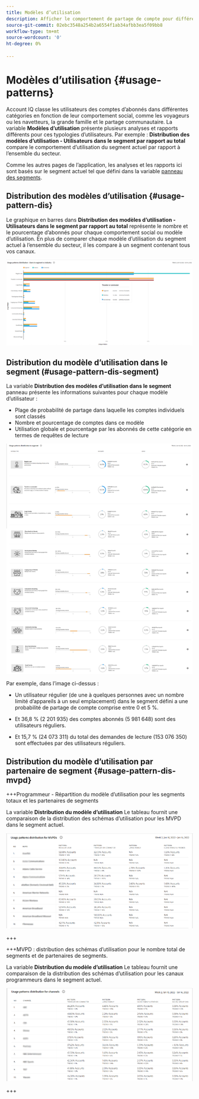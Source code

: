 ```yaml
---
title: Modèles d’utilisation
description: Afficher le comportement de partage de compte pour différentes typologies d’utilisateurs.
source-git-commit: 02ebc3548a254b2a6554f1ab34afbb3ea5f09bb8
workflow-type: tm+mt
source-wordcount: '0'
ht-degree: 0%

---
```


# Modèles d’utilisation {#usage-patterns}

Account IQ classe les utilisateurs des comptes d’abonnés dans différentes catégories en fonction de leur comportement social, comme les voyageurs ou les navetteurs, la grande famille et le partage communautaire. La variable **Modèles d’utilisation** présente plusieurs analyses et rapports différents pour ces typologies d’utilisateurs. Par exemple : **Distribution des modèles d’utilisation - Utilisateurs dans le segment par rapport au total** compare le comportement d’utilisation du segment actuel par rapport à l’ensemble du secteur.

Comme les autres pages de l’application, les analyses et les rapports ici sont basés sur le segment actuel tel que défini dans la variable [panneau des segments](/help/AccountIQ/segments-timeframe.md).

## Distribution des modèles d’utilisation {#usage-pattern-dis}

Le graphique en barres dans **Distribution des modèles d’utilisation - Utilisateurs dans le segment par rapport au total** représente le nombre et le pourcentage d’abonnés pour chaque comportement social ou modèle d’utilisation. En plus de comparer chaque modèle d’utilisation du segment actuel à l’ensemble du secteur, il les compare à un segment contenant tous vos canaux.

![](assets/segment-users-industry.png)

## Distribution du modèle d’utilisation dans le segment (#usage-pattern-dis-segment)

La variable **Distribution des modèles d’utilisation dans le segment** panneau présente les informations suivantes pour chaque modèle d’utilisateur :

* Plage de probabilité de partage dans laquelle les comptes individuels sont classés
* Nombre et pourcentage de comptes dans ce modèle
* Utilisation globale et pourcentage par les abonnés de cette catégorie en termes de requêtes de lecture

![](assets/usage-pattern-segmentwise.png)

Par exemple, dans l’image ci-dessus :

* Un utilisateur régulier (de une à quelques personnes avec un nombre limité d’appareils à un seul emplacement) dans le segment défini a une probabilité de partage de compte comprise entre 0 et 5 %.

* Et 36,8 % (2 201 935) des comptes abonnés (5 981 648) sont des utilisateurs réguliers.

* Et 15,7 % (24 073 311) du total des demandes de lecture (153 076 350) sont effectuées par des utilisateurs réguliers.

## Distribution du modèle d’utilisation par partenaire de segment {#usage-pattern-dis-mvpd}

+++Programmeur - Répartition du modèle d’utilisation pour les segments totaux et les partenaires de segments

La variable **Distribution du modèle d’utilisation** Le tableau fournit une comparaison de la distribution des schémas d’utilisation pour les MVPD dans le segment actuel.

![](assets/usage-patterns-mvpdwise.png)

+++

+++MVPD : distribution des schémas d’utilisation pour le nombre total de segments et de partenaires de segments.

La variable **Distribution du modèle d’utilisation** Le tableau fournit une comparaison de la distribution des schémas d’utilisation pour les canaux programmeurs dans le segment actuel.

![](assets/usage-patterns-programmerwise.png)

+++
